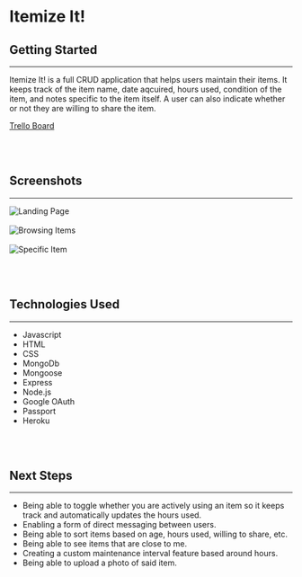 # Itemize It!


## Getting Started
----------
Itemize It! is a full CRUD application that helps users maintain their items. It keeps track of the item name, date aqcuired, hours used, condition of the item, and notes specific to the item itself. A user can also indicate whether or not they are willing to share the item.

[Trello Board](https://trello.com/b/HbxyDQjJ/calebs-trello)


<br></br>
## Screenshots
--------
![Landing Page](https://i.imgur.com/3qvdw9N.png)
<br></br>
![Browsing Items](https://i.imgur.com/eZYYmAH.png)
<br></br>
![Specific Item](https://i.imgur.com/gZqhukQ.png)


<br></br>
## Technologies Used
--------
- Javascript
- HTML
- CSS
- MongoDb
- Mongoose
- Express
- Node.js
- Google OAuth
- Passport
- Heroku


<br></br>
## Next Steps
------------
- Being able to toggle whether you are actively using an item so it keeps track and automatically updates the hours used.
- Enabling a form of direct messaging between users.
- Being able to sort items based on age, hours used, willing to share, etc.
- Being able to see items that are close to me.
- Creating a custom maintenance interval feature based around hours.
- Being able to upload a photo of said item.
